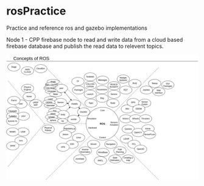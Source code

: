# rosPractice
Practice and reference ros and gazebo implementations

Node 1 - CPP firebase node to read and write data from a cloud based firebase database and publish the read data to relevent topics.

![alt text](https://github.com/AM1010101/ros_notes/blob/main/ros_overview.drawio.png)
